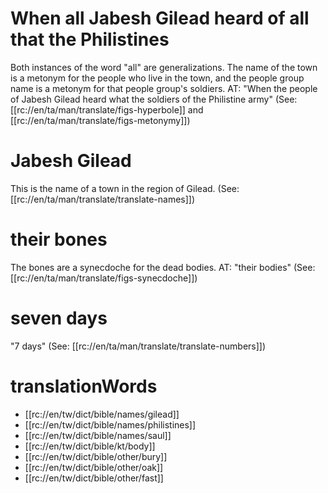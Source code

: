 # When all Jabesh Gilead heard of all that the Philistines

Both instances of the word "all" are generalizations. The name of the town is a metonym for the people who live in the town, and the people group name is a metonym for that people group's soldiers. AT: "When the people of Jabesh Gilead heard what the soldiers of the Philistine army" (See: [[rc://en/ta/man/translate/figs-hyperbole]] and [[rc://en/ta/man/translate/figs-metonymy]])

# Jabesh Gilead

This is the name of a town in the region of Gilead. (See: [[rc://en/ta/man/translate/translate-names]])

# their bones

The bones are a synecdoche for the dead bodies. AT: "their bodies" (See: [[rc://en/ta/man/translate/figs-synecdoche]])

# seven days

"7 days" (See: [[rc://en/ta/man/translate/translate-numbers]])

# translationWords

* [[rc://en/tw/dict/bible/names/gilead]]
* [[rc://en/tw/dict/bible/names/philistines]]
* [[rc://en/tw/dict/bible/names/saul]]
* [[rc://en/tw/dict/bible/kt/body]]
* [[rc://en/tw/dict/bible/other/bury]]
* [[rc://en/tw/dict/bible/other/oak]]
* [[rc://en/tw/dict/bible/other/fast]]